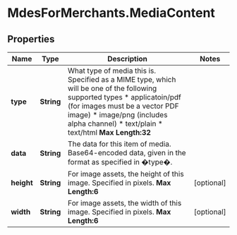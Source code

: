 # MdesForMerchants.MediaContent

## Properties
Name | Type | Description | Notes
------------ | ------------- | ------------- | -------------
**type** | **String** | What type of media this is. Specified as a MIME type, which will be one of the following supported types   * applicatoin/pdf (for images must be a vector PDF image) * image/png (includes alpha channel) * text/plain  * text/html  __Max Length:32__   | 
**data** | **String** | The data for this item of media. Base64-encoded data, given in the format as specified in �type�.  | 
**height** | **String** | For image assets, the height of this image. Specified in pixels.     __Max Length:6__   | [optional] 
**width** | **String** | For image assets, the width of this image. Specified in pixels.        __Max Length:6__   | [optional] 


